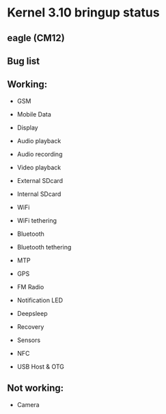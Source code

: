 Kernel 3.10 bringup status
=======

eagle (CM12)
----------


Bug list
----------


Working:
--------
- GSM

- Mobile Data

- Display

- Audio playback

- Audio recording

- Video playback

- External SDcard

- Internal SDcard

- WiFi

- WiFi tethering

- Bluetooth

- Bluetooth tethering

- MTP

- GPS

- FM Radio

- Notification LED

- Deepsleep

- Recovery

- Sensors

- NFC

- USB Host & OTG


Not working:
-----------

- Camera

